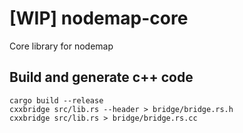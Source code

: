 # [WIP] nodemap-core
Core library for nodemap

## Build and generate c++ code
```
cargo build --release
cxxbridge src/lib.rs --header > bridge/bridge.rs.h
cxxbridge src/lib.rs > bridge/bridge.rs.cc
```

